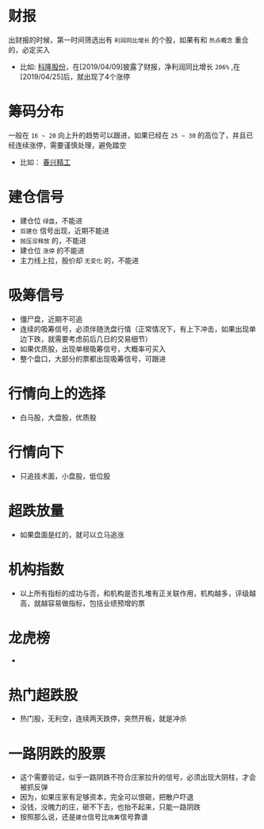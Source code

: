 # 财报
出财报的时候，第一时间筛选出有 ```利润同比增长``` 的个股，如果有和 ```热点概念``` 重合的，必定买入
- 比如:
[科隆股份](http://quote.eastmoney.com/concept/sz300405.html#)，在[2019/04/09]披露了财报，净利润同比增长 ```206%``` ,在[2019/04/25]后，就出现了4个涨停

# 筹码分布
一般在 ```16 ~ 20``` 向上升的趋势可以跟进，如果已经在 ```25 ~ 30``` 的高位了，并且已经连续涨停，需要谨慎处理，避免踏空
- 比如：
[春兴精工]() 

# 建仓信号
- 建仓位 `绿盘`，不能进
- `双建仓` 信号出现，近期不能进
- `抛压没释放` 的，不能进
- 建仓位 `涨停` 的不能进
- 主力线上拉，股价却 `无变化` 的，不能进

# 吸筹信号
- 僵尸盘，近期不可追
- 连续的吸筹信号，必须伴随洗盘行情（正常情况下，有上下冲击，如果出现单边下跌，就需要考虑前后几日的交易细节）
- 如果优质股，出现单根吸筹信号，大概率可买入
- 整个盘口，大部分的票都出现吸筹信号，可跟进

# 行情向上的选择
- 白马股，大盘股，优质股

# 行情向下
- 只追技术面，小盘股，低位股

# 超跌放量
- 如果盘面是红的，就可以立马追涨

# 机构指数
- 以上所有指标的成功与否，和机构是否扎堆有正关联作用，机构越多，评级越高，就越容易做指标，包括业绩预增的票

# 龙虎榜
- 

# 热门超跌股
- 热门股，无利空，连续两天跌停，突然开板，就是冲杀

# 一路阴跌的股票
- 这个需要验证，似乎一路阴跌不符合庄家拉升的信号，必须出现大阴柱，才会被抓反弹
- 因为，如果庄家有足够资本，完全可以恨砸，把散户吓退
- 没钱，没魄力的庄，砸不下去，也抬不起来，只能一路阴跌
- 按照那么说，还是`建仓`信号比`吸筹`信号靠谱